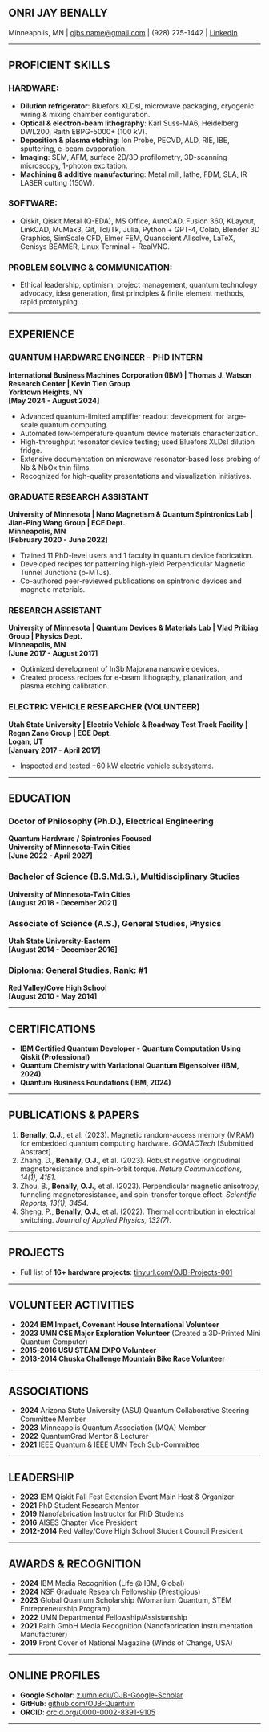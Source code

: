 ## ONRI JAY BENALLY

Minneapolis, MN | ojbs.name@gmail.com | (928) 275-1442 | [LinkedIn](https://tinyurl.com/OJB-Linkedln)

---

## PROFICIENT SKILLS

### HARDWARE:
- **Dilution refrigerator**: Bluefors XLDsI, microwave packaging, cryogenic wiring & mixing chamber configuration.
- **Optical & electron-beam lithography**: Karl Suss-MA6, Heidelberg DWL200, Raith EBPG-5000+ (100 kV).
- **Deposition & plasma etching**: Ion Probe, PECVD, ALD, RIE, IBE, sputtering, e-beam evaporation.
- **Imaging**: SEM, AFM, surface 2D/3D profilometry, 3D-scanning microscopy, 1-photon excitation.
- **Machining & additive manufacturing**: Metal mill, lathe, FDM, SLA, IR LASER cutting (150W).

### SOFTWARE:
- Qiskit, Qiskit Metal (Q-EDA), MS Office, AutoCAD, Fusion 360, KLayout, LinkCAD, MuMax3, Git, Tcl/Tk, Julia, Python + GPT-4, Colab, Blender 3D Graphics, SimScale CFD, Elmer FEM, Quanscient Allsolve, LaTeX, Genisys BEAMER, Linux Terminal + RealVNC.

### PROBLEM SOLVING & COMMUNICATION:
- Ethical leadership, optimism, project management, quantum technology advocacy, idea generation, first principles & finite element methods, rapid prototyping.

---

## EXPERIENCE

### QUANTUM HARDWARE ENGINEER - PHD INTERN  
**International Business Machines Corporation (IBM) | Thomas J. Watson Research Center | Kevin Tien Group**  
**Yorktown Heights, NY**  
**[May 2024 - August 2024]**
- Advanced quantum-limited amplifier readout development for large-scale quantum computing.
- Automated low-temperature quantum device materials characterization.
- High-throughput resonator device testing; used Bluefors XLDsI dilution fridge.
- Extensive documentation on microwave resonator-based loss probing of Nb & NbOx thin films.
- Recognized for high-quality presentations and visualization initiatives.

### GRADUATE RESEARCH ASSISTANT  
**University of Minnesota | Nano Magnetism & Quantum Spintronics Lab | Jian-Ping Wang Group | ECE Dept.**  
**Minneapolis, MN**  
**[February 2020 - June 2022]**
- Trained 11 PhD-level users and 1 faculty in quantum device fabrication.
- Developed recipes for patterning high-yield Perpendicular Magnetic Tunnel Junctions (p-MTJs).
- Co-authored peer-reviewed publications on spintronic devices and magnetic materials.

### RESEARCH ASSISTANT  
**University of Minnesota | Quantum Devices & Materials Lab | Vlad Pribiag Group | Physics Dept.**  
**Minneapolis, MN**  
**[June 2017 - August 2017]**
- Optimized development of InSb Majorana nanowire devices.
- Created process recipes for e-beam lithography, planarization, and plasma etching calibration.

### ELECTRIC VEHICLE RESEARCHER (VOLUNTEER)  
**Utah State University | Electric Vehicle & Roadway Test Track Facility | Regan Zane Group | ECE Dept.**  
**Logan, UT**  
**[January 2017 - April 2017]**
- Inspected and tested +60 kW electric vehicle subsystems.

---

## EDUCATION

### **Doctor of Philosophy (Ph.D.), Electrical Engineering**  
**Quantum Hardware / Spintronics Focused**  
**University of Minnesota-Twin Cities**  
**[June 2022 - April 2027]**

### **Bachelor of Science (B.S.Md.S.), Multidisciplinary Studies**  
**University of Minnesota-Twin Cities**  
**[August 2018 - December 2021]**

### **Associate of Science (A.S.), General Studies, Physics**  
**Utah State University-Eastern**  
**[August 2014 - December 2016]**

### **Diploma: General Studies, Rank: #1**  
**Red Valley/Cove High School**  
**[August 2010 - May 2014]**

---

## CERTIFICATIONS

- **IBM Certified Quantum Developer - Quantum Computation Using Qiskit (Professional)**
- **Quantum Chemistry with Variational Quantum Eigensolver (IBM, 2024)**
- **Quantum Business Foundations (IBM, 2024)**

---

## PUBLICATIONS & PAPERS

1. **Benally, O.J.**, et al. (2023). Magnetic random-access memory (MRAM) for embedded quantum computing hardware. *GOMACTech* [Submitted Abstract].
2. Zhang, D., **Benally, O.J.**, et al. (2023). Robust negative longitudinal magnetoresistance and spin-orbit torque. *Nature Communications, 14(1), 4151*.
3. Zhou, B., **Benally, O.J.**, et al. (2023). Perpendicular magnetic anisotropy, tunneling magnetoresistance, and spin-transfer torque effect. *Scientific Reports, 13(1), 3454*.
4. Sheng, P., **Benally, O.J.**, et al. (2022). Thermal contribution in electrical switching. *Journal of Applied Physics, 132(7)*.

---

## PROJECTS

- Full list of **16+ hardware projects**: [tinyurl.com/OJB-Projects-001](https://tinyurl.com/OJB-Projects-001)

---

## VOLUNTEER ACTIVITIES

- **2024 IBM Impact, Covenant House International Volunteer**
- **2023 UMN CSE Major Exploration Volunteer** (Created a 3D-Printed Mini Quantum Computer)
- **2015-2016 USU STEAM EXPO Volunteer**
- **2013-2014 Chuska Challenge Mountain Bike Race Volunteer**

---

## ASSOCIATIONS

- **2024** Arizona State University (ASU) Quantum Collaborative Steering Committee Member
- **2023** Minneapolis Quantum Association (MQA) Member
- **2022** QuantumGrad Mentor & Lecturer
- **2021** IEEE Quantum & IEEE UMN Tech Sub-Committee

---

## LEADERSHIP

- **2023** IBM Qiskit Fall Fest Extension Event Main Host & Organizer
- **2021** PhD Student Research Mentor
- **2019** Nanofabrication Instructor for PhD Students
- **2016** AISES Chapter Vice President
- **2012-2014** Red Valley/Cove High School Student Council President

---

## AWARDS & RECOGNITION

- **2024** IBM Media Recognition (Life @ IBM, Global)
- **2024** NSF Graduate Research Fellowship (Prestigious)
- **2023** Global Quantum Scholarship (Womanium Quantum, STEM Entrepreneurship Program)
- **2022** UMN Departmental Fellowship/Assistantship
- **2021** Raith GmbH Media Recognition (Nanofabrication Instrumentation Manufacturer)
- **2019** Front Cover of National Magazine (Winds of Change, USA)

---

## ONLINE PROFILES

- **Google Scholar**: [z.umn.edu/OJB-Google-Scholar](https://z.umn.edu/OJB-Google-Scholar)
- **GitHub**: [github.com/OJB-Quantum](https://github.com/OJB-Quantum)
- **ORCID**: [orcid.org/0000-0002-8391-9105](https://orcid.org/0000-0002-8391-9105)

---
